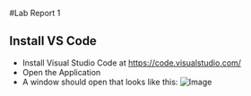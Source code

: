 #Lab Report 1

## Install VS Code
- Install Visual Studio Code at https://code.visualstudio.com/
- Open the Application
- A window should open that looks like this: 
![Image](https://cdn.discordapp.com/attachments/1062889449396129903/1062889741416153209/Screenshot_2023-01-11_at_4.24.18_PM.png)
